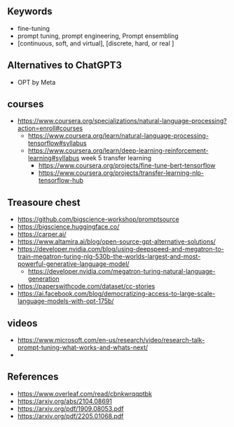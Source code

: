 ## Keywords
- fine-tuning
- prompt tuning, prompt engineering, Prompt ensembling
- [continuous, soft, and virtual], [discrete, hard, or real ]


## Alternatives to ChatGPT3
- OPT by Meta
## courses
- https://www.coursera.org/specializations/natural-language-processing?action=enroll#courses 
  - https://www.coursera.org/learn/natural-language-processing-tensorflow#syllabus
  - https://www.coursera.org/learn/deep-learning-reinforcement-learning#syllabus week 5 transfer learning
    - https://www.coursera.org/projects/fine-tune-bert-tensorflow
    - https://www.coursera.org/projects/transfer-learning-nlp-tensorflow-hub
## Treasoure chest 
- https://github.com/bigscience-workshop/promptsource
- https://bigscience.huggingface.co/
- https://carper.ai/
- https://www.altamira.ai/blog/open-source-gpt-alternative-solutions/
- https://developer.nvidia.com/blog/using-deepspeed-and-megatron-to-train-megatron-turing-nlg-530b-the-worlds-largest-and-most-powerful-generative-language-model/
  - https://developer.nvidia.com/megatron-turing-natural-language-generation
- https://paperswithcode.com/dataset/cc-stories
- https://ai.facebook.com/blog/democratizing-access-to-large-scale-language-models-with-opt-175b/

## videos
- https://www.microsoft.com/en-us/research/video/research-talk-prompt-tuning-what-works-and-whats-next/
- 
## References
- https://www.overleaf.com/read/cbnkwrqqptbk
- https://arxiv.org/abs/2104.08691
- https://arxiv.org/pdf/1909.08053.pdf
- https://arxiv.org/pdf/2205.01068.pdf

